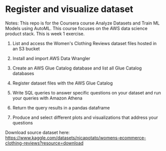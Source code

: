 # Register and visualize dataset

Notes: This repo is for the Coursera course Analyze Datasets and Train ML Models using AutoML.  This course focuses on the AWS data science product stack.  This is week 1 exercise.

1. List and access the Women's Clothing Reviews dataset files hosted in an S3 bucket

2. Install and import AWS Data Wrangler

3. Create an AWS Glue Catalog database and list all Glue Catalog databases

4. Register dataset files with the AWS Glue Catalog

5. Write SQL queries to answer specific questions on your dataset and run your queries with Amazon Athena

6. Return the query results in a pandas dataframe

7. Produce and select different plots and visualizations that address your questions

Download source dataset here: https://www.kaggle.com/datasets/nicapotato/womens-ecommerce-clothing-reviews?resource=download
